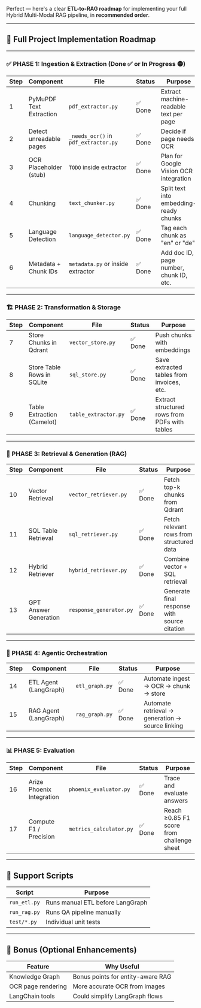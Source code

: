 Perfect — here's a clear **ETL-to-RAG roadmap** for implementing your full Hybrid Multi-Modal RAG pipeline, in **recommended order**.

---

## 🧭 Full Project Implementation Roadmap

---

### ✅ PHASE 1: Ingestion & Extraction (Done ✅ or In Progress 🟡)

| Step | Component               | File                                 | Status  | Purpose                                 |
| ---- | ----------------------- | ------------------------------------ | ------- | --------------------------------------- |
| 1    | PyMuPDF Text Extraction | `pdf_extractor.py`                   | ✅ Done | Extract machine-readable text per page  |
| 2    | Detect unreadable pages | `_needs_ocr()` in `pdf_extractor.py` | ✅ Done | Decide if page needs OCR                |
| 3    | OCR Placeholder (stub)  | `TODO` inside extractor              | ✅ Done | Plan for Google Vision OCR integration  |
| 4    | Chunking                | `text_chunker.py`                    | ✅ Done | Split text into embedding-ready chunks  |
| 5    | Language Detection      | `language_detector.py`               | ✅ Done | Tag each chunk as "en" or "de"          |
| 6    | Metadata + Chunk IDs    | `metadata.py` or inside extractor    | ✅ Done | Add doc ID, page number, chunk ID, etc. |

---

### 🏗 PHASE 2: Transformation & Storage

| Step | Component                  | File                 | Status  | Purpose                                       |
| ---- | -------------------------- | -------------------- | ------- | --------------------------------------------- |
| 7    | Store Chunks in Qdrant     | `vector_store.py`    | ✅ Done | Push chunks with embeddings                   |
| 8    | Store Table Rows in SQLite | `sql_store.py`       | ✅ Done | Save extracted tables from invoices, etc.     |
| 9    | Table Extraction (Camelot) | `table_extractor.py` | ✅ Done | Extract structured rows from PDFs with tables |

---

### 🧠 PHASE 3: Retrieval & Generation (RAG)

| Step | Component             | File                    | Status  | Purpose                                      |
| ---- | --------------------- | ----------------------- | ------- | -------------------------------------------- |
| 10   | Vector Retrieval      | `vector_retriever.py`   | ✅ Done | Fetch top-k chunks from Qdrant               |
| 11   | SQL Table Retrieval   | `sql_retriever.py`      | ✅ Done | Fetch relevant rows from structured data     |
| 12   | Hybrid Retriever      | `hybrid_retriever.py`   | ✅ Done | Combine vector + SQL retrieval               |
| 13   | GPT Answer Generation | `response_generator.py` | ✅ Done | Generate final response with source citation |

---

### 🤖 PHASE 4: Agentic Orchestration

| Step | Component             | File           | Status  | Purpose                                          |
| ---- | --------------------- | -------------- | ------- | ------------------------------------------------ |
| 14   | ETL Agent (LangGraph) | `etl_graph.py` | ✅ Done | Automate ingest → OCR → chunk → store            |
| 15   | RAG Agent (LangGraph) | `rag_graph.py` | ✅ Done | Automate retrieval → generation → source linking |

---

### 📊 PHASE 5: Evaluation

| Step | Component                 | File                    | Status  | Purpose                                   |
| ---- | ------------------------- | ----------------------- | ------- | ----------------------------------------- |
| 16   | Arize Phoenix Integration | `phoenix_evaluator.py`  | ✅ Done | Trace and evaluate answers                |
| 17   | Compute F1 / Precision    | `metrics_calculator.py` | ✅ Done | Reach ≥0.85 F1 score from challenge sheet |

---

## 🔁 Support Scripts

| Script       | Purpose                          |
| ------------ | -------------------------------- |
| `run_etl.py` | Runs manual ETL before LangGraph |
| `run_rag.py` | Runs QA pipeline manually        |
| `test/*.py`  | Individual unit tests            |

---

## 🧠 Bonus (Optional Enhancements)

| Feature            | Why Useful                        |
| ------------------ | --------------------------------- |
| Knowledge Graph    | Bonus points for entity-aware RAG |
| OCR page rendering | More accurate OCR from images     |
| LangChain tools    | Could simplify LangGraph flows    |
